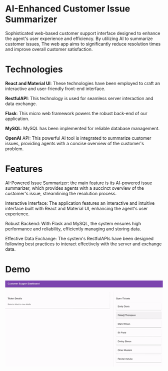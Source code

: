 # AI-Enhanced Customer Issue Summarizer

Sophisticated web-based customer support interface designed to enhance the agent's user experience and efficiency. By utilizing AI to summarize customer issues, The web app aims to significantly reduce resolution times and improve overall customer satisfaction.
# Technologies

**React and Material UI**: These technologies have been employed to craft an interactive and user-friendly front-end interface.

**RestfulAPI**: This technology is used for seamless server interaction and data exchange.

**Flask**: This micro web framework powers the robust back-end of our application.

**MySQL**: MySQL has been implemented for reliable database management.

**OpenAI** API: This powerful AI tool is integrated to summarize customer issues, providing agents with a concise overview of the customer's problem.
# Features

AI-Powered Issue Summarizer: the main feature is its AI-powered issue summarizer, which provides agents with a succinct overview of the customer's issue, streamlining the resolution process.

Interactive Interface: The application features an interactive and intuitive interface built with React and Material UI, enhancing the agent's user experience.

Robust Backend: With Flask and MySQL, the system ensures high performance and reliability, efficiently managing and storing data.

Effective Data Exchange: The system's RestfulAPIs have been designed following best practices to interact effectively with the server and exchange data.
# Demo
![Demo](demo.gif)
